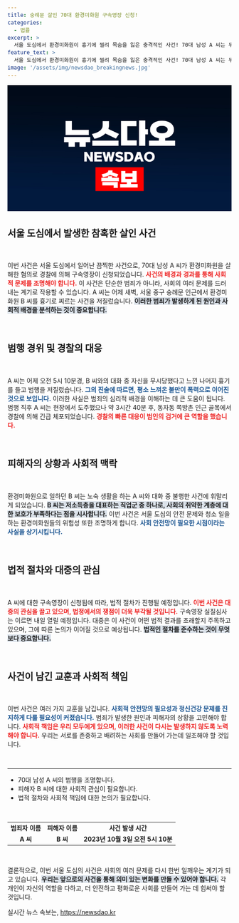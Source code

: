 ```yaml
---
title: 숭례문 살인 70대 환경미화원 구속영장 신청!
categories:
  - 법률
excerpt: >
  서울 도심에서 환경미화원이 흉기에 찔려 목숨을 잃은 충격적인 사건! 70대 남성 A 씨는 무시당했다는 이유로 범행을 저지른 것으로 밝혀졌습니다. 경찰이 그의 구속영장을 신청한 가운데, 진실은 과연 무엇일까요? 클릭하여 사건의 전말을 확인하세요!
feature_text: >
  서울 도심에서 환경미화원이 흉기에 찔려 목숨을 잃은 충격적인 사건! 70대 남성 A 씨는 무시당했다는 이유로 범행을 저지른 것으로 밝혀졌습니다. 경찰이 그의 구속영장을 신청한 가운데, 진실은 과연 무엇일까요? 클릭하여 사건의 전말을 확인하세요!
image: '/assets/img/newsdao_breakingnews.jpg'
---
```


<p><img src="/assets/img/newsdao_breakingnews.jpg" alt="ranknews 속보" /></p>

<h2 data-ke-size="size26">서울 도심에서 발생한 참혹한 살인 사건</h2>

<p data-ke-size="size16">&nbsp;</p>

<p>이번 사건은 서울 도심에서 일어난 끔찍한 사건으로, 70대 남성 A 씨가 환경미화원을 살해한 혐의로 경찰에 의해 구속영장이 신청되었습니다. <b><span style="color: #ee2323;">사건의 배경과 경과를 통해 사회적 문제를 조명해야 합니다.</span></b> 이 사건은 단순한 범죄가 아니라, 사회의 여러 문제를 드러내는 계기로 작용할 수 있습니다. A 씨는 어제 새벽, 서울 중구 숭례문 인근에서 환경미화원 B 씨를 흉기로 찌르는 사건을 저질렀습니다. <b><span style="background-color: #21538527;">이러한 범죄가 발생하게 된 원인과 사회적 배경을 분석하는 것이 중요합니다.</span></b></p>

<p data-ke-size="size16">&nbsp;</p>

<h2 data-ke-size="size26">범행 경위 및 경찰의 대응</h2>

<p data-ke-size="size16">&nbsp;</p>

<p>A 씨는 어제 오전 5시 10분경, B 씨와의 대화 중 자신을 무시당했다고 느낀 나머지 흉기를 들고 범행을 저질렀습니다. <b><span style="color: #1a5490;">그의 진술에 따르면, 평소 느껴온 불만이 폭력으로 이어진 것으로 보입니다.</span></b> 이러한 사실은 범죄의 심리적 배경을 이해하는 데 큰 도움이 됩니다. 범행 직후 A 씨는 현장에서 도주했으나 약 3시간 40분 후, 동자동 쪽방촌 인근 골목에서 경찰에 의해 긴급 체포되었습니다. <b><span style="color: #ee2323;">경찰의 빠른 대응이 범인의 검거에 큰 역할을 했습니다.</span></b></p>

<p data-ke-size="size16">&nbsp;</p>

<h2 data-ke-size="size26">피해자의 상황과 사회적 맥락</h2>

<p data-ke-size="size16">&nbsp;</p>

<p>환경미화원으로 일하던 B 씨는 노숙 생활을 하는 A 씨와 대화 중 불행한 사건에 휘말리게 되었습니다. <b><span style="background-color: #21538527;">B 씨는 저소득층을 대표하는 직업군 중 하나로, 사회의 취약한 계층에 대한 보호가 부족하다는 점을 시사합니다.</span></b> 이번 사건은 서울 도심의 안전 문제와 청소 일을 하는 환경미화원들의 위험성 또한 조명하게 합니다. <b><span style="color: #1a5490;">사회 안전망이 필요한 시점이라는 사실을 상기시킵니다.</span></b></p>

<p data-ke-size="size16">&nbsp;</p>

<h2 data-ke-size="size26">법적 절차와 대중의 관심</h2>

<p data-ke-size="size16">&nbsp;</p>

<p>A 씨에 대한 구속영장이 신청됨에 따라, 법적 절차가 진행될 예정입니다. <b><span style="color: #ee2323;">이번 사건은 대중의 관심을 끌고 있으며, 법정에서의 쟁점이 더욱 부각될 것입니다.</span></b> 구속영장 실질심사는 이르면 내일 열릴 예정입니다. 대중은 이 사건이 어떤 법적 결과를 초래할지 주목하고 있으며, 그에 따른 논의가 이어질 것으로 예상됩니다. <b><span style="background-color: #21538527;">법적인 절차를 준수하는 것이 무엇보다 중요합니다.</span></b></p>

<p data-ke-size="size16">&nbsp;</p>

<h2 data-ke-size="size26">사건이 남긴 교훈과 사회적 책임</h2>

<p data-ke-size="size16">&nbsp;</p>

<p>이번 사건은 여러 가지 교훈을 남깁니다. <b><span style="color: #1a5490;">사회적 안전망의 필요성과 정신건강 문제를 진지하게 다룰 필요성이 커졌습니다.</span></b> 범죄가 발생한 원인과 피해자의 상황을 고민해야 합니다. <b><span style="color: #ee2323;">사회적 책임은 우리 모두에게 있으며, 이러한 사건이 다시는 발생하지 않도록 노력해야 합니다.</span></b> 우리는 서로를 존중하고 배려하는 사회를 만들어 가는데 일조해야 할 것입니다.</p>

<p data-ke-size="size16">&nbsp;</p>

<hr />

<ul>
    <li>70대 남성 A 씨의 범행을 조명합니다.</li>
    <li>피해자 B 씨에 대한 사회적 관심이 필요합니다.</li>
    <li>법적 절차와 사회적 책임에 대한 논의가 필요합니다.</li>
</ul>

<p data-ke-size="size16">&nbsp;</p>

<table>
    <tr>
        <td style="text-align: center; height: 17px;"><b>범죄자 이름</b></td>
        <td style="text-align: center; height: 17px;"><b>피해자 이름</b></td>
        <td style="text-align: center; height: 17px;"><b>사건 발생 시간</b></td>
    </tr>
    <tr>
        <td style="text-align: center; height: 17px;"><b>A 씨</b></td>
        <td style="text-align: center; height: 17px;"><b>B 씨</b></td>
        <td style="text-align: center; height: 17px;"><b>2023년 10월 3일 오전 5시 10분</b></td>
    </tr>
</table>

<p data-ke-size="size16">&nbsp;</p> 

<p>결론적으로, 이번 서울 도심의 사건은 사회의 여러 문제를 다시 한번 일깨우는 계기가 되고 있습니다. <b><span style="background-color: #21538527;">우리는 앞으로의 사건을 통해 의미 있는 변화를 만들 수 있어야 합니다.</span></b> 각 개인이 자신의 역할을 다하고, 더 안전하고 평화로운 사회를 만들어 가는 데 힘써야 할 것입니다.</p>
실시간 뉴스 속보는, <a href="https://newsdao.kr" rel="dofollow">https://newsdao.kr</a>


